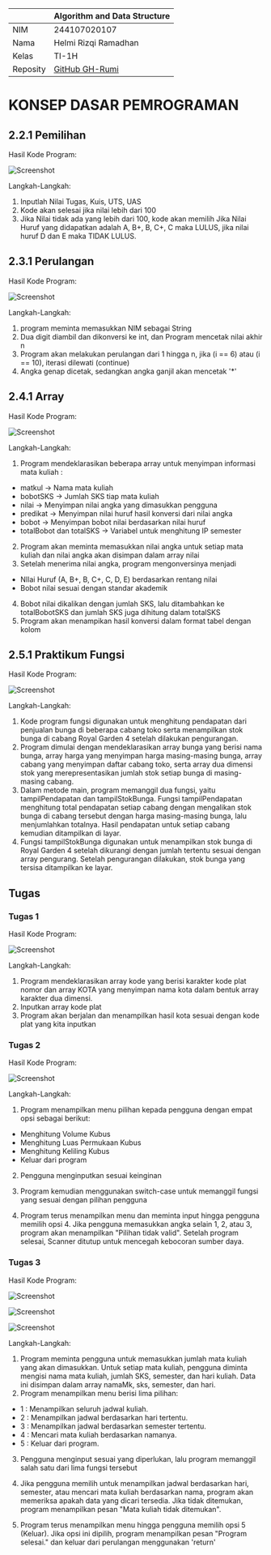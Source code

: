 |  | Algorithm and Data Structure |
| ------------- |-------------|
| NIM | 244107020107     |
| Nama | Helmi Rizqi Ramadhan     |
| Kelas | TI-1H     |
| Reposity | [GitHub GH-Rumi](https://github.com/GH-Rumi/algorithm-jobsheet) |

# KONSEP DASAR PEMROGRAMAN

## 2.2.1 Pemilihan

Hasil Kode Program:

![Screenshot](screenshot/pemilihan.png)

Langkah-Langkah:
1. Inputlah Nilai Tugas, Kuis, UTS, UAS
2. Kode akan selesai jika nilai lebih dari 100 
3. Jika Nilai tidak ada yang lebih dari 100, kode akan memilih Jika Nilai Huruf yang didapatkan adalah A, B+, B, C+, C maka LULUS, jika nilai huruf D dan E maka TIDAK LULUS.

## 2.3.1 Perulangan

Hasil Kode Program:

![Screenshot](screenshot/pengulangan.png)

Langkah-Langkah:
1. program meminta memasukkan NIM sebagai String
2. Dua digit diambil dan dikonversi ke int, dan Program mencetak nilai akhir n
3. Program akan melakukan perulangan dari 1 hingga n, jika (i == 6) atau (i == 10), iterasi dilewati (continue)
4. Angka genap dicetak, sedangkan angka ganjil akan mencetak '*'

## 2.4.1 Array

Hasil Kode Program:

![Screenshot](screenshot/array.png)

Langkah-Langkah:
1. Program mendeklarasikan beberapa array untuk menyimpan informasi mata kuliah :

- matkul → Nama mata kuliah
- bobotSKS → Jumlah SKS tiap mata kuliah
- nilai → Menyimpan nilai angka yang dimasukkan pengguna
- predikat → Menyimpan nilai huruf hasil konversi dari nilai angka
- bobot → Menyimpan bobot nilai berdasarkan nilai huruf
- totalBobot dan totalSKS → Variabel untuk menghitung IP semester

2. Program akan meminta memasukkan nilai angka untuk setiap mata kuliah dan nilai angka akan disimpan dalam array nilai
3. Setelah menerima nilai angka, program mengonversinya menjadi 

- NIlai Huruf (A, B+, B, C+, C, D, E) berdasarkan rentang nilai
- Bobot nilai sesuai dengan standar akademik

4. Bobot nilai dikalikan dengan jumlah SKS, lalu ditambahkan ke totalBobotSKS dan jumlah SKS juga dihitung dalam totalSKS
5. Program akan menampikan hasil konversi dalam format tabel dengan kolom

## 2.5.1 Praktikum Fungsi

Hasil Kode Program:

![Screenshot](screenshot/fungsi.png)

Langkah-Langkah:
1. Kode program fungsi digunakan untuk menghitung pendapatan dari penjualan bunga di beberapa cabang toko serta menampilkan stok bunga di cabang Royal Garden 4 setelah dilakukan pengurangan.
2. Program dimulai dengan mendeklarasikan array bunga yang berisi nama bunga, array harga yang menyimpan harga masing-masing bunga, array cabang yang menyimpan daftar cabang toko, serta array dua dimensi stok yang merepresentasikan jumlah stok setiap bunga di masing-masing cabang.
3. Dalam metode main, program memanggil dua fungsi, yaitu tampilPendapatan dan tampilStokBunga. Fungsi tampilPendapatan menghitung total pendapatan setiap cabang dengan mengalikan stok bunga di cabang tersebut dengan harga masing-masing bunga, lalu menjumlahkan totalnya. Hasil pendapatan untuk setiap cabang kemudian ditampilkan di layar.
4. Fungsi tampilStokBunga digunakan untuk menampilkan stok bunga di Royal Garden 4 setelah dikurangi dengan jumlah tertentu sesuai dengan array pengurang. Setelah pengurangan dilakukan, stok bunga yang tersisa ditampilkan ke layar.

## Tugas 
### Tugas 1

Hasil Kode Program:

![Screenshot](screenshot/tugas1.png)

Langkah-Langkah:
1. Program mendeklarasikan array kode yang berisi karakter kode plat nomor dan array KOTA yang menyimpan nama kota dalam bentuk array karakter dua dimensi.
2. Inputkan array kode plat
3. Program akan berjalan dan menampilkan hasil kota sesuai dengan kode plat yang kita inputkan
### Tugas 2

Hasil Kode Program:

![Screenshot](screenshot/tugas2.png)

Langkah-Langkah:
1. Program menampilkan menu pilihan kepada pengguna dengan empat opsi sebagai berikut:

- Menghitung Volume Kubus
- Menghitung Luas Permukaan Kubus
- Menghitung Keliling Kubus
- Keluar dari program
  
2. Pengguna menginputkan sesuai keinginan 

3. Program kemudian menggunakan switch-case untuk memanggil fungsi yang sesuai dengan pilihan pengguna

4. Program terus menampilkan menu dan meminta input hingga pengguna memilih opsi 4. Jika pengguna memasukkan angka selain 1, 2, atau 3, program akan menampilkan "Pilihan tidak valid". Setelah program selesai, Scanner ditutup untuk mencegah kebocoran sumber daya.

### Tugas 3

Hasil Kode Program:

![Screenshot](screenshot/tugas3-1.png)

![Screenshot](screenshot/tugas3-2.png)

![Screenshot](screenshot/tugas3-3.png)

Langkah-Langkah:
1. Program meminta pengguna untuk memasukkan jumlah mata kuliah yang akan dimasukkan. Untuk setiap mata kuliah, pengguna diminta mengisi nama mata kuliah, jumlah SKS, semester, dan hari kuliah. Data ini disimpan dalam array namaMk, sks, semester, dan hari.
2. Program menampilkan menu berisi lima pilihan:

- 1 : Menampilkan seluruh jadwal kuliah.
- 2 : Menampilkan jadwal berdasarkan hari tertentu.
- 3 : Menampilkan jadwal berdasarkan semester tertentu.
- 4 : Mencari mata kuliah berdasarkan namanya.
- 5 : Keluar dari program.

3. Pengguna menginput sesuai yang diperlukan, lalu program memanggil salah satu dari lima fungsi tersebut

4. Jika pengguna memilih untuk menampilkan jadwal berdasarkan hari, semester, atau mencari mata kuliah berdasarkan nama, program akan memeriksa apakah data yang dicari tersedia. Jika tidak ditemukan, program menampilkan pesan "Mata kuliah tidak ditemukan".

5. Program terus menampilkan menu hingga pengguna memilih opsi 5 (Keluar). Jika opsi ini dipilih, program menampilkan pesan "Program selesai." dan keluar dari perulangan menggunakan 'return'